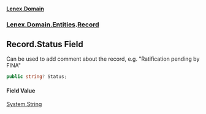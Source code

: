 #### [Lenex.Domain](index.md 'index')
### [Lenex.Domain.Entities](Lenex.Domain.Entities.md 'Lenex.Domain.Entities').[Record](Lenex.Domain.Entities.Record.md 'Lenex.Domain.Entities.Record')

## Record.Status Field

Can be used to add comment about the record, e.g. "Ratification pending by FINA"

```csharp
public string? Status;
```

#### Field Value
[System.String](https://docs.microsoft.com/en-us/dotnet/api/System.String 'System.String')